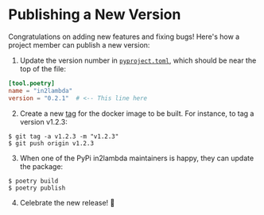 # Publishing a New Version

Congratulations on adding new features and fixing bugs! Here's how a project member can publish a new version:

1) Update the version number in [`pyproject.toml`](https://github.com/lambda-feedback/in2lambda/blob/main/pyproject.toml), which should be near the top of the file:

```toml
[tool.poetry]
name = "in2lambda"
version = "0.2.1"  # <-- This line here
```

2) Create a new [tag](https://git-scm.com/book/en/v2/Git-Basics-Tagging) for the docker image to be built. For instance, to tag a version v1.2.3:

```shell
$ git tag -a v1.2.3 -m "v1.2.3"
$ git push origin v1.2.3
```

3) When one of the PyPi in2lambda maintainers is happy, they can update the package:

```shell
$ poetry build
$ poetry publish
```

4) Celebrate the new release! 🎉
